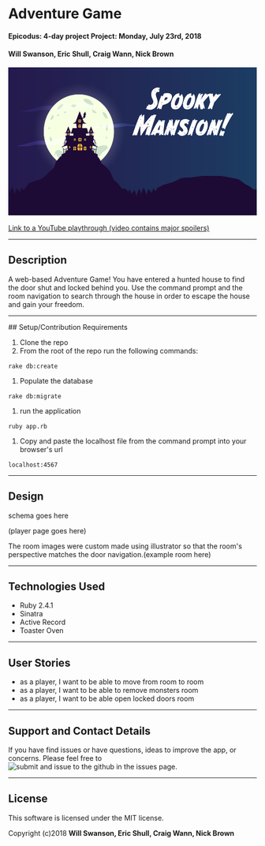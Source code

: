 # Adventure Game


#### Epicodus: 4-day project Project: Monday, July 23rd, 2018

#### Will Swanson, Eric Shull, Craig Wann, Nick Brown
<img height="300" src="public/img/background.png">

[Link to a YouTube playthrough (video contains major spoilers)](/https://www.youtube.com/watch?v=Tbav51uZGXE)

<hr />

## Description

 A web-based Adventure Game! You have entered a hunted house to find the door shut and locked behind you. Use the command prompt and the room navigation to search through the house in order to escape the house and gain your freedom.
<hr />
## Setup/Contribution Requirements

1. Clone the repo
1. From the root of the repo run the following commands:
```
rake db:create
```
1. Populate the database
```
rake db:migrate
```
1. run the application
```
ruby app.rb
```
1. Copy and paste the localhost file from the command prompt into your browser's url
```
localhost:4567
```
<hr />

## Design
 schema goes here

 (player page goes here)

The room images were custom made using illustrator so that the room's perspective matches the door navigation.(example room here)

<hr />

## Technologies Used

* Ruby 2.4.1
* Sinatra
* Active Record
* Toaster Oven

<hr />

## User Stories

* as a player, I want to be able to move from room to room
* as a player, I want to be able to remove monsters room
* as a player, I want to be able open locked doors room

<hr />

## Support and Contact Details

If you have find issues or have questions, ideas to improve the app, or concerns.  Please feel free to ![submit and issue to the github in the issues page.](/issues)


<hr />

## License

This software is licensed under the MIT license.

Copyright (c)2018 **Will Swanson, Eric Shull, Craig Wann, Nick Brown**
